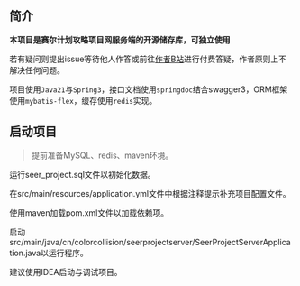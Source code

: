 ## 简介
**本项目是赛尔计划攻略项目网服务端的开源储存库，可独立使用**

若有疑问则提出issue等待他人作答或前往[作者B站](https://space.bilibili.com/589465087)进行付费答疑，作者原则上不解决任何问题。

项目使用`Java21`与`Spring3`，接口文档使用`springdoc`结合swagger3，ORM框架使用`mybatis-flex`，缓存使用`redis`实现。

## 启动项目
> 提前准备MySQL、redis、maven环境。

运行seer_project.sql文件以初始化数据。

在src/main/resources/application.yml文件中根据注释提示补充项目配置文件。

使用maven加载pom.xml文件以加载依赖项。

启动src/main/java/cn/colorcollision/seerprojectserver/SeerProjectServerApplication.java以运行程序。

建议使用IDEA启动与调试项目。
